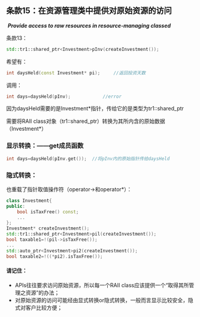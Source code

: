 ## 条款15：在资源管理类中提供对原始资源的访问

​					***Provide access to raw resources in resource-managing classed***

条款13：

```c++
std::tr1::shared_ptr<Investment>pInv(createInvestment());
```

希望有：

```c++
int daysHeld(const Investment* pi);		//返回投资天数
```

调用：

```c++
int days=daysHeld(pInv);			//error
```

因为daysHeld需要的是Investment*指针，传给它的是类型为tr1::shared_ptr<Investment>

需要将RAII class对象（tr1::shared_ptr<Investment>）转换为其所内含的原始数据（Investment*）

### 显示转换：——get成员函数

```c++
int days=daysHeld(pInv.get());	//将pInv内的原始指针传给daysHeld
```

### 隐式转换：

也重载了指针取值操作符（operator->和operator*）：

```c++
class Investment{
public:
	bool isTaxFree() const;
	...
};
Investment* createInvestment();
std::tr1::shared_ptr<Investment>pil(createInvestment());
bool taxable1=!(pil->isTaxFree());
...
std::auto_ptr<Investment>pi2(createInvestment());
bool taxable2=!((*pi2).isTaxFree());
```

#### 请记住：

+ APIs往往要求访问原始资源，所以每一个RAII class应该提供一个“取得其所管理之资源”的办法；
+ 对原始资源的访问可能经由显式转换or隐式转换，一般而言显示比较安全，隐式对客户比较方便；